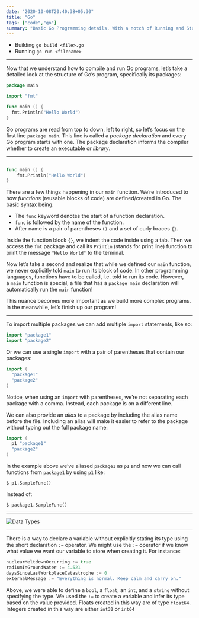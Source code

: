 ```yaml
---
date: "2020-10-08T20:40:38+05:30"
title: "Go"
tags: ["code","go"]
summary: "Basic Go Programming details. With a notch of Running and Stuff"
---
```


- Building `go build <file>.go`
- Running `go run <filename>`

---
Now that we understand how to compile and run Go programs, let’s take a detailed look at the structure of Go’s program, specifically its packages:

```go
package main

import "fmt"

func main () {
  fmt.Println("Hello World")
}
```

Go programs are read from top to down, left to right, so let’s focus on the first line `package main`. This line is called a *package declaration* and every Go program starts with one. The package declaration informs the compiler whether to create an executable or *library*.

---

```go

func main () {
    fmt.Println("Hello World")
}
```

There are a few things happening in our `main` function. We’re introduced to how *functions* (reusable blocks of code) are defined/created in Go. The basic syntax being:

- The `func` keyword denotes the start of a function declaration.
- `func` is followed by the name of the function.
- After name is a pair of parentheses `()` and a set of curly braces `{}`.

Inside the function block `{}`, we indent the code inside using a tab. Then we access the `fmt` package and call its `Println` (stands for print line) function to print the message `"Hello World"` to the terminal.

Now let’s take a second and realize that while we defined our `main` function, we never explicitly told `main` to run its block of code. In other programming languages, functions have to be called, i.e. told to run its code. However, a `main` function is special, a file that has a `package main` declaration will automatically run the `main` function!

This nuance becomes more important as we build more complex programs. In the meanwhile, let’s finish up our program!

---

To import multiple packages we can add multiple `import` statements, like so:

```go
import "package1"
import "package2"
```

Or we can use a single `import` with a pair of parentheses that contain our packages:

```go
import (
  "package1"
  "package2"
)
```

Notice, when using an `import` with parentheses, we’re not separating each package with a comma. Instead, each package is on a different line.

We can also provide an *alias* to a package by including the alias name before the file. Including an alias will make it easier to refer to the package without typing out the full package name:

```go
import (
  p1 "package1"
  "package2"
)
```

In the example above we’ve aliased `package1` as `p1` and now we can call functions from `package1` by using `p1` like:

`$ p1.SampleFunc()`

Instead of:

`$ package1.SampleFunc()`

---

![Data Types](https://file.coffee/u/qGDrrMS6kv.png)

---

There is a way to declare a variable without explicitly stating its type using the short declaration `:=` operator. We might use the `:=` operator if we know what value we want our variable to store when creating it. For instance:

```go
nuclearMeltdownOccurring := true
radiumInGroundWater := 4.521
daysSinceLastWorkplaceCatastrophe := 0
externalMessage := "Everything is normal. Keep calm and carry on."
```

Above, we were able to define a `bool`, a `float`, an `int`, and a `string` without specifying the type. We used the `:=` to create a variable and infer its type based on the value provided. Floats created in this way are of type `float64`. Integers created in this way are either `int32` or `int64`
